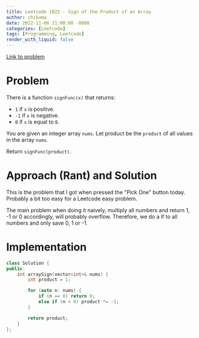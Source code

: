 ```yaml
---
title: Leetcode 1822 - Sign of the Product of an Array
author: chikuma
date: 2022-11-06 21:00:00 -0800
categories: [Leetcode]
tags: [Programming, Leetcode]
render_with_liquid: false
---
```


[Link to problem](https://leetcode.com/problems/sign-of-the-product-of-an-array/description/)

# Problem 

There is a function `signFunc(x)` that returns:

* `1` if `x` is positive.
* `-1` if `x` is negative.
* `0` if `x` is equal to `0`.

You are given an integer array `nums`. Let product be the `product` of all values in the array `nums`.

Return `signFunc(product)`.

# Approach (Rant) and Solution

This is the problem that I got when pressed the "Pick One" button today. 
Probably a bit too easy for a Leetcode easy problem.

The main problem when doing it naively, multiply all numbers and return
1, -1 or 0 accordingly, will probably overflow. Therefore, we do a if to all
numbers and only save 0, 1 or -1.

# Implementation

```cpp
class Solution {
public:
    int arraySign(vector<int>& nums) {
        int product = 1;

        for (auto n: nums) {
            if (n == 0) return 0;
            else if (n < 0) product *= -1;
        }

        return product;
    }
};
```
